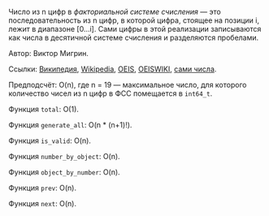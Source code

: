 Число из n цифр в *факториальной системе счисления* &mdash;
это последовательность из n цифр, в которой цифра,
стоящее на позиции i, лежит в диапазоне [0…i].
Сами цифры в этой реализации записываются как числа
в десятичной системе счисления и разделяются пробелами.

Автор: Виктор Мигрин.

Ссылки:
[Википедия](https://ru.wikipedia.org/wiki/Система_счисления#Факториальная_система_счисления),
[Wikipedia](https://en.wikipedia.org/wiki/Factorial_number_system),
[OEIS](http://oeis.org/A000142),
[OEISWIKI](https://oeis.org/wiki/Factorial_numeral_system),
[сами числа](http://oeis.org/A007623).

Предподсчёт: O(n), где n = 19 &mdash; максимальное число,
для которого количество чисел из n цифр в ФСС помещается в `int64_t`.

Функция `total`: O(1).

Функция `generate_all`: O(n * (n+1)!).

Функция `is_valid`: O(n).

Функция `number_by_object`: O(n).

Функция `object_by_number`: O(n).

Функция `prev`: O(n).

Функция `next`: O(n).
